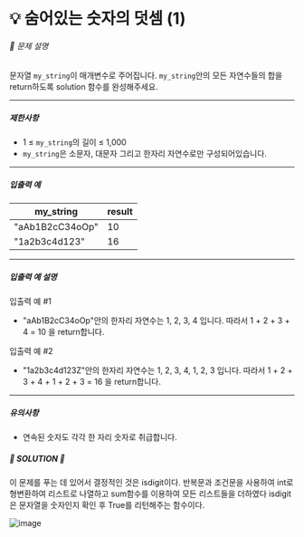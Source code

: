 # 💡 숨어있는 숫자의 덧셈 (1)

###### 📃 문제 설명

문자열 `my_string`이 매개변수로 주어집니다. `my_string`안의 모든 자연수들의 합을 return하도록 solution 함수를 완성해주세요.

---

##### 제한사항

- 1 ≤ `my_string`의 길이 ≤ 1,000
- `my_string`은 소문자, 대문자 그리고 한자리 자연수로만 구성되어있습니다.

---

##### 입출력 예

| my_string       | result |
| --------------- | ------ |
| "aAb1B2cC34oOp" | 10     |
| "1a2b3c4d123"   | 16     |

---

##### 입출력 예 설명

입출력 예 #1

- "aAb1B2cC34oOp"안의 한자리 자연수는 1, 2, 3, 4 입니다. 따라서 1 + 2 + 3 + 4 = 10 을 return합니다.

입출력 예 #2

- "1a2b3c4d123Z"안의 한자리 자연수는 1, 2, 3, 4, 1, 2, 3 입니다. 따라서 1 + 2 + 3 + 4 + 1 + 2 + 3 = 16 을 return합니다.

---

##### 유의사항

- 연속된 숫자도 각각 한 자리 숫자로 취급합니다.



##### 🔑 SOLUTION 🔑

이 문제를 푸는 데 있어서 결정적인 것은 isdigit이다. 반복문과 조건문을 사용하여 int로 형변환하여 리스트로 나열하고 sum함수를 이용하여 모든 리스트들을 더하였다 isdigit은 문자열을 숫자인지 확인 후 True를 리턴해주는 함수이다.

![image](https://user-images.githubusercontent.com/116260619/215692121-2eb83cbd-5eeb-43ce-9af3-04ed0edd2165.png)

